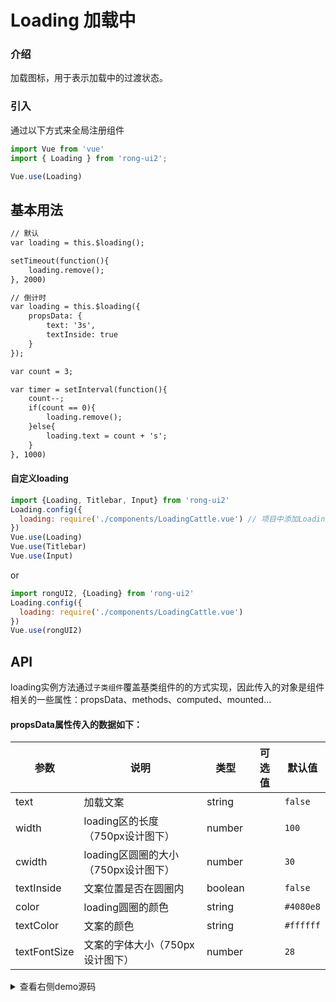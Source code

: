 
# Loading 加载中



<div class="r-doc-card">

### 介绍
加载图标，用于表示加载中的过渡状态。

</div>



<div class="r-doc-card">

### 引入
通过以下方式来全局注册组件
```js
import Vue from 'vue'
import { Loading } from 'rong-ui2';

Vue.use(Loading)
```
</div>


## 基本用法
<div class="r-doc-card">

```html
// 默认
var loading = this.$loading();

setTimeout(function(){
    loading.remove();
}, 2000)

```

</div>




<div class="r-doc-card">

```html
// 倒计时
var loading = this.$loading({
	propsData: {
		text: '3s',
		textInside: true
	}
});

var count = 3;

var timer = setInterval(function(){
	count--;
	if(count == 0){
		loading.remove();
	}else{
		loading.text = count + 's';
	}
}, 1000)
```

</div>



<div class="r-doc-card">

#### 自定义loading
```js
import {Loading, Titlebar, Input} from 'rong-ui2'
Loading.config({
  loading: require('./components/LoadingCattle.vue') // 项目中添加Loading组件
})
Vue.use(Loading)
Vue.use(Titlebar)
Vue.use(Input)
```
or
```js
import rongUI2, {Loading} from 'rong-ui2'
Loading.config({
  loading: require('./components/LoadingCattle.vue')
})
Vue.use(rongUI2)
```

</div>




## API
<div class="r-doc-card">

loading实例方法通过`子类组件`覆盖基类组件的的方式实现，因此传入的对象是组件相关的一些属性：propsData、methods、computed、mounted...

#### propsData属性传入的数据如下：

| 参数      | 说明    | 类型      | 可选值       | 默认值   |
|---------- |-------- |---------- |-------------  |-------- |
| text  | 加载文案    | string   |   | `false` |
| width  | loading区的长度（750px设计图下）    | number   |  | `100` |
| cwidth  | loading区圆圈的大小（750px设计图下）    | number   |  | `30` |
| textInside  | 文案位置是否在圆圈内    | boolean   |  | `false` |
| color  | loading圆圈的颜色    | string   |  | `#4080e8` |
| textColor  | 文案的颜色   | string   |  | `#ffffff` |
| textFontSize  | 文案的字体大小（750px设计图下）    | number   |  | `28` |

</div>




<details>
  <summary>查看右侧demo源码</summary>
  <div class="r-doc-card">
  {{demo}}
  </div>
</details>
